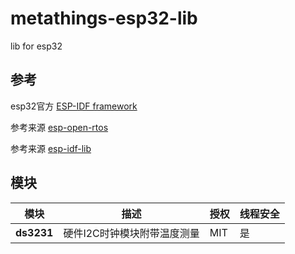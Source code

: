 # metathings-esp32-lib
lib for esp32

## 参考

esp32官方 [ESP-IDF framework](https://github.com/espressif/esp-idf)

参考来源 [esp-open-rtos](https://github.com/SuperHouse/esp-open-rtos)

参考来源 [esp-idf-lib](https://github.com/UncleRus/esp-idf-lib)


## 模块

| 模块           | 描述                                                                     | 授权 | 线程安全|
|----------------|-------------------------------------------------------------------------|------|--------|
| **ds3231**     | 硬件I2C时钟模块附带温度测量                                               | MIT  | 是     |                              

